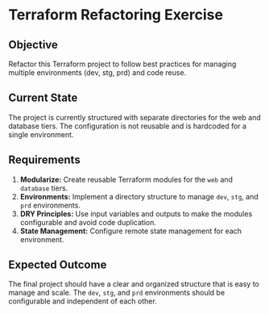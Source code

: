 
# Terraform Refactoring Exercise

## Objective

Refactor this Terraform project to follow best practices for managing multiple environments (dev, stg, prd) and code reuse.

## Current State

The project is currently structured with separate directories for the web and database tiers. The configuration is not reusable and is hardcoded for a single environment.

## Requirements

1.  **Modularize:** Create reusable Terraform modules for the `web` and `database` tiers.
2.  **Environments:** Implement a directory structure to manage `dev`, `stg`, and `prd` environments.
3.  **DRY Principles:** Use input variables and outputs to make the modules configurable and avoid code duplication.
4.  **State Management:** Configure remote state management for each environment.

## Expected Outcome

The final project should have a clear and organized structure that is easy to manage and scale. The `dev`, `stg`, and `prd` environments should be configurable and independent of each other.
